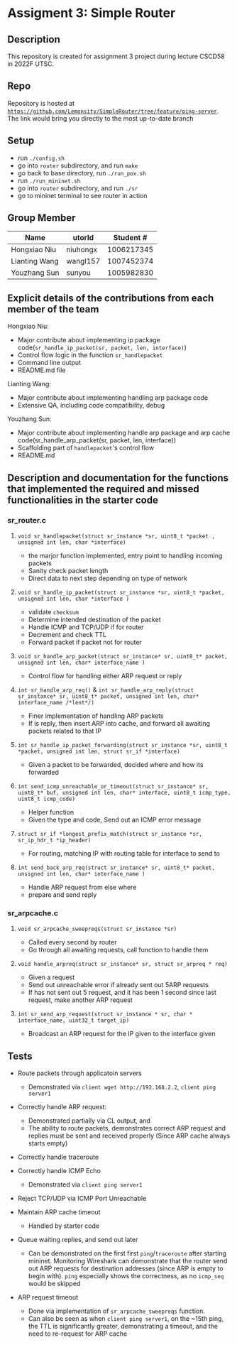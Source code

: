 # Assigment 3: Simple Router

## Description
This repository is created for assignment 3 project during lecture CSCD58 in 2022F UTSC.  

## Repo
Repository is hosted at [`https://github.com/Lemonsity/SimpleRouter/tree/feature/ping-server`](https://github.com/Lemonsity/SimpleRouter/tree/feature/ping-server). The link would bring you directly to the most up-to-date branch

## Setup
- run `./config.sh`
- go into `router` subdirectory, and run `make` 
- go back to base directory, run `./run_pox.sh` 
- run `./run_mininet.sh` 
- go into `router` subdirectory, and run `./sr`
- go to mininet terminal to see router in action 

## Group Member
| Name | utorId | Student # |
| ---- | ------ | --------- |
| Hongxiao Niu | niuhongx | 1006217345 |
| Lianting Wang | wangl157 | 1007452374 |
| Youzhang Sun | sunyou | 1005982830 |

## Explicit details of the contributions from each member of the team
Hongxiao Niu: 
 - Major contribute about implementing ip package code(`sr_handle_ip_packet(sr, packet, len, interface)`)
 - Control flow logic in the function `sr_handlepacket` 
 - Command line output
 - README.md file
 
Lianting Wang: 
 - Major contribute about implementing handling arp package code 
 - Extensive QA, including code compatibility, debug
 
Youzhang Sun: 
 - Major contribute about implementing handle arp package and arp cache code(sr_handle_arp_packet(sr, packet, len, interface))
 - Scaffolding part of `handlepacket`'s control flow 
 - README.md

## Description and documentation for the functions that implemented the required and missed functionalities in the starter code

### sr_router.c
1. `void sr_handlepacket(struct sr_instance *sr, uint8_t *packet , unsigned int len, char *interface)`
    - the marjor function implemented, entry point to handling incoming packets
    - Sanity check packet length
    - Direct data to next step depending on type of network
2. `void sr_handle_ip_packet(struct sr_instance *sr, uint8_t *packet, unsigned int len, char *interface )`
    - validate `checksum`
    - Determine intended destination of the packet
    - Handle ICMP and TCP/UDP if for router
    - Decrement and check TTL
    - Forward packet if packet not for router

3. `void sr_handle_arp_packet(struct sr_instance* sr, uint8_t* packet, unsigned int len, char* interface_name )`
    - Control flow for handling either ARP request or reply

4. `int sr_handle_arp_req()` & `int sr_handle_arp_reply(struct sr_instance* sr, uint8_t* packet, unsigned int len, char* interface_name /*lent*/)`
    - Finer implementation of handling ARP packets
    - If is reply, then insert ARP into cache, and forward all awaiting packets related to that IP

5. `int sr_handle_ip_packet_forwarding(struct sr_instance *sr, uint8_t *packet, unsigned int len, struct sr_if *interface)`
    - Given a packet to be forwarded, decided where and how its forwarded

6. `int send_icmp_unreachable_or_timeout(struct sr_instance* sr, uint8_t* buf, unsigned int len, char* interface, uint8_t icmp_type, uint8_t icmp_code)`
    - Helper function
    - Given the type and code, Send out an ICMP error message

7. `struct sr_if *longest_prefix_match(struct sr_instance *sr, sr_ip_hdr_t *ip_header)`
    - For routing, matching IP with routing table for interface to send to

8. `int send_back_arp_req(struct sr_instance* sr, uint8_t* packet, unsigned int len, char* interface_name )`
    - Handle ARP request from else where
    - prepare and send reply

### sr_arpcache.c
1. `void sr_arpcache_sweepreqs(struct sr_instance *sr)`
    - Called every second by router
    - Go through all awaiting requests, call function to handle them

2. `void handle_arpreq(struct sr_instance* sr, struct sr_arpreq * req)`
    - Given a request
    - Send out unreachable error if already sent out 5ARP requests
    - If has not sent out 5 request, and it has been 1 second since last request, make another ARP request

3. `int sr_send_arp_request(struct sr_instance * sr, char * interface_name, uint32_t target_ip)`
    - Broadcast an ARP request for the IP given to the interface given

## Tests

- Route packets through applicatoin servers
    - Demonstrated via `client wget http://192.168.2.2`, `client ping server1`

- Correctly handle ARP request:
    - Demonstrated partially via CL output, and 
    - The ability to route packets, demonstrates correct ARP request and replies must be sent and received properly (Since ARP cache always starts empty)

- Correctly handle traceroute

- Correctly handle ICMP Echo
    - Demonstrated via `client ping server1`

- Reject TCP/UDP via ICMP Port Unreachable

- Maintain ARP cache timeout
    - Handled by starter code

- Queue waiting replies, and send out later
    - Can be demonstrated on the first first `ping`/`traceroute` after starting mininet. Monitoring Wireshark can demonstrate that the router send out ARP requests for destination addresses (since ARP is empty to begin with). `ping` especially shows the correctness, as no `icmp_seq` would be skipped

- ARP request timeout
    - Done via implementation of `sr_arpcache_sweepreqs` function.
    - Can also be seen as when `client ping server1`, on the ~15th ping, the TTL is significantly greater, demonstrating a timeout, and the need to re-request for ARP cache
